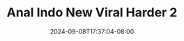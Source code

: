 --- 
title: "Anal Indo New Viral  Harder 2"
description: "video bokeh Anal Indo New Viral  Harder 2 yandek video full new"
date: 2024-09-08T17:37:04-08:00
file_code: "an88jsppda99"
draft: false
cover: "yvbhcofuzrwzs1t7.jpg"
tags: ["Anal", "Indo", "New", "Viral", "Harder", "bokep-indo", "bokep-viral", "bokep-ig"]
length: 390
fld_id: "1483139"
foldername: "Anal indo"
categories: ["Anal indo"]
views: 0
---